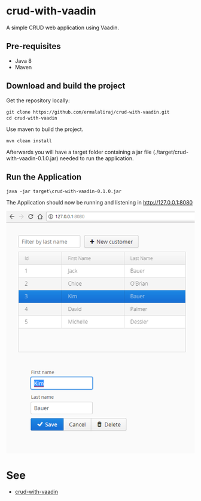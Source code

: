 # crud-with-vaadin

A simple CRUD web application using Vaadin.

## Pre-requisites

- Java 8 
- Maven

## Download and build the project

Get the repository locally:

```
git clone https://github.com/ermalaliraj/crud-with-vaadin.git
cd crud-with-vaadin
```

Use maven to build the project.

```
mvn clean install
```
Afterwards you will have a target folder containing a jar file (./target/crud-with-vaadin-0.1.0.jar) needed to run the application.
 
## Run the Application

```
java -jar target\crud-with-vaadin-0.1.0.jar
```
The Application should now be running and listening in http://127.0.0.1:8080 

![app](./doc/homepage.png)
 

# See
* [crud-with-vaadin](https://spring.io/guides/gs/crud-with-vaadin/)
 
 